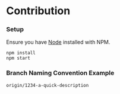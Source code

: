 # Contribution
### Setup
Ensure you have [Node](https://nodejs.org/) installed with NPM.
```angular2html
npm install
npm start
```
### Branch Naming Convention Example
```angular2html
origin/1234-a-quick-description
```